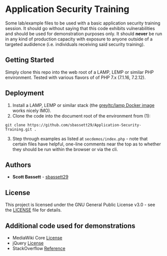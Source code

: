 # Application Security Training

Some lab/example files to be used with a basic application security training
session.  It should go without saying that this code exhibits vulnerabilities
and should be used for demonstration purposes only.  It should **never** be run 
in any kind of production capacity with exposure to anyone outside of a 
targeted audidence (i.e. individuals receiving said security training).

## Getting Started

Simply clone this repo into the web root of a LAMP, LEMP or similar PHP
environment.  Tested with various flavors of of PHP 7.x (7.1.16, 7.2.12).

## Deployment

1. Install a LAMP, LEMP or similar stack (the [greyltc/lamp Docker image](https://hub.docker.com/r/greyltc/lamp/) works
nicely IMO).
2. Clone the code into the document root of the environment from (1):
```
git clone https://github.com/sbassett29/Application-Security-Training.git .
```
3. Step through examples as listed at `secdemos/index.php` - note that certain
files have helpful, one-line comments near the top as to whether they should be
run within the browser or via the cli.

## Authors

* **Scott Bassett** - [sbassett29](https://github.com/sbassett29)

## License

This project is licensed under the GNU General Public License v3.0 - see the
[LICENSE](LICENSE) file for details.

## Additional code used for demonstrations

* MediaWiki Core [License](https://gerrit.wikimedia.org/r/plugins/gitiles/mediawiki/core/+/refs/heads/master/COPYING)
* jQuery [License](https://jquery.org/license/)
* StackOverflow [Reference](https://stackoverflow.com/questions/25844354/timing-attack-in-php)
